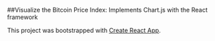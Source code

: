 ##Visualize the Bitcoin Price Index:
Implements Chart.js with the React framework

This project was bootstrapped with [Create React App](https://github.com/facebookincubator/create-react-app).

